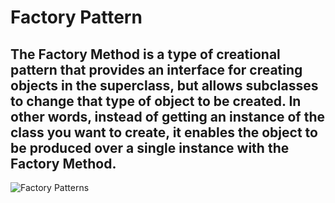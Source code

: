 # Factory Pattern

## The Factory Method is a type of creational pattern that provides an interface for creating objects in the superclass, but allows subclasses to change that type of object to be created. In other words, instead of getting an instance of the class you want to create, it enables the object to be produced over a single instance with the Factory Method.

![Factory Patterns](https://refactoring.guru/images/patterns/content/factory-method/factory-method-en.png)
